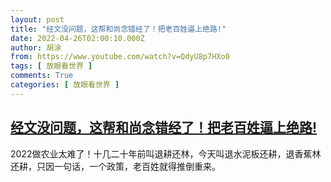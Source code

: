 ```yaml
---
layout: post
title: "经文没问题，这帮和尚念错经了！把老百姓逼上绝路!"
date: 2022-04-26T02:00:10.000Z
author: 胡涂
from: https://www.youtube.com/watch?v=QdyU8p7HXo0
tags: [ 放眼看世界 ]
comments: True
categories: [ 放眼看世界 ]
---
```

<!--1650938410000-->
[经文没问题，这帮和尚念错经了！把老百姓逼上绝路!](https://www.youtube.com/watch?v=QdyU8p7HXo0)
------

<div>
2022做农业太难了！十几二十年前叫退耕还林，今天叫退水泥板还耕，退香蕉林还耕，只因一句话，一个政策，老百姓就得推倒重来。
</div>

